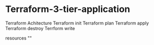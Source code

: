 # Terraform-3-tier-application

Terraform Achitecture 
Terraform init 
Terraform plan 
Terraform apply
Terraform destroy
Terrform write

resources ""